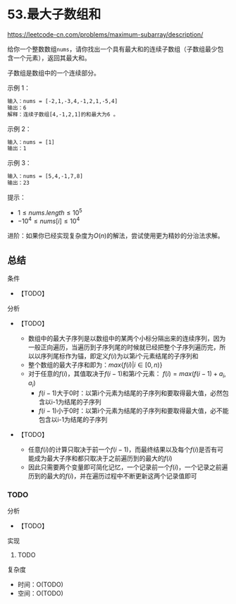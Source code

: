 # 53.最大子数组和

<https://leetcode-cn.com/problems/maximum-subarray/description/>

给你一个整数数组`nums`，请你找出一个具有最大和的连续子数组（子数组最少包含一个元素），返回其最大和。

子数组是数组中的一个连续部分。

示例 1：

```txt
输入：nums = [-2,1,-3,4,-1,2,1,-5,4]
输出：6
解释：连续子数组[4,-1,2,1]的和最大为6 。
```

示例 2：

```txt
输入：nums = [1]
输出：1
```

示例 3：

```txt
输入：nums = [5,4,-1,7,8]
输出：23
```

提示：

- $1 \le nums.length \le 10^5$
- $-10^4 \le nums[i] \le 10^4$

进阶：如果你已经实现复杂度为$O(n)$的解法，尝试使用更为精妙的分治法求解。

## 总结

条件

- 【TODO】

分析

- 【TODO】
  - 数组中的最大子序列是以数组中的某两个小标分隔出来的连续序列，因为一般正向遍历，当遍历到子序列尾的时候就已经把整个子序列遍历完，所以以序列尾标作为锚，即定义$f(i)$为以第$i$个元素结尾的子序列和
  - 整个数组的最大子序和即为：$max\{f(i) | i \in [0,n) \}$
  - 对于任意的$f(i)$，其值取决于$f(i-1)$和第$i$个元素：
    $f(i) = max(f(i-1) + a_i, a_i)$
    - $f(i-1)$大于0时：以第i个元素为结尾的子序列和要取得最大值，必然包含以i-1为结尾的子序列
    - $f(i-1)$小于0时：以第i个元素为结尾的子序列和要取得最大值，必不能包含以i-1为结尾的子序列

- 【TODO】
  - 任意$f(i)$的计算只取决于前一个$f(i-1)$，而最终结果以及每个$f(i)$是否有可能成为最大子序和都只取决于之前遍历到的最大的$f(i)$
  - 因此只需要两个变量即可简化记忆，一个记录前一个$f(i)$，一个记录之前遍历到的最大的$f(i)$，并在遍历过程中不断更新这两个记录值即可

### TODO

分析

- 【TODO】

实现

1. TODO

复杂度

- 时间：O(TODO)
- 空间：O(TODO)

